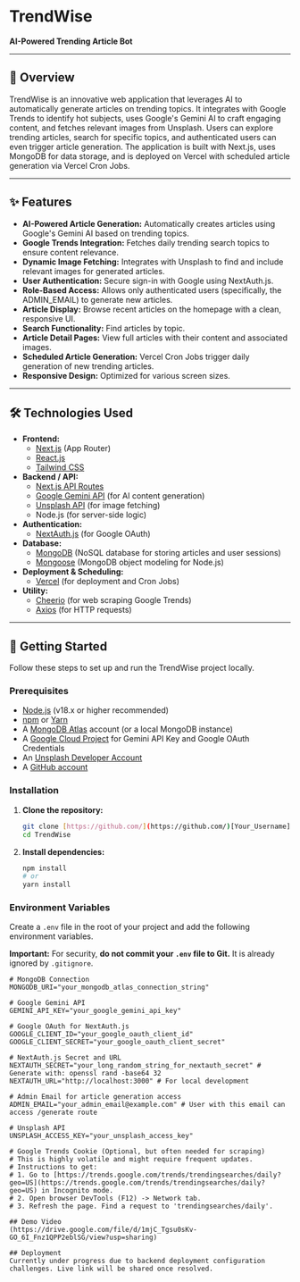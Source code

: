 # TrendWise

**AI-Powered Trending Article Bot**

---

## 🚀 Overview

TrendWise is an innovative web application that leverages AI to automatically generate articles on trending topics. It integrates with Google Trends to identify hot subjects, uses Google's Gemini AI to craft engaging content, and fetches relevant images from Unsplash. Users can explore trending articles, search for specific topics, and authenticated users can even trigger article generation. The application is built with Next.js, uses MongoDB for data storage, and is deployed on Vercel with scheduled article generation via Vercel Cron Jobs.

---

## ✨ Features

* **AI-Powered Article Generation:** Automatically creates articles using Google's Gemini AI based on trending topics.
* **Google Trends Integration:** Fetches daily trending search topics to ensure content relevance.
* **Dynamic Image Fetching:** Integrates with Unsplash to find and include relevant images for generated articles.
* **User Authentication:** Secure sign-in with Google using NextAuth.js.
* **Role-Based Access:** Allows only authenticated users (specifically, the ADMIN_EMAIL) to generate new articles.
* **Article Display:** Browse recent articles on the homepage with a clean, responsive UI.
* **Search Functionality:** Find articles by topic.
* **Article Detail Pages:** View full articles with their content and associated images.
* **Scheduled Article Generation:** Vercel Cron Jobs trigger daily generation of new trending articles.
* **Responsive Design:** Optimized for various screen sizes.

---

## 🛠️ Technologies Used

* **Frontend:**
    * [Next.js](https://nextjs.org/) (App Router)
    * [React.js](https://react.dev/)
    * [Tailwind CSS](https://tailwindcss.com/)
* **Backend / API:**
    * [Next.js API Routes](https://nextjs.org/docs/app/building-your-application/routing/route-handlers)
    * [Google Gemini API](https://ai.google.dev/gemini-api) (for AI content generation)
    * [Unsplash API](https://unsplash.com/developers) (for image fetching)
    * Node.js (for server-side logic)
* **Authentication:**
    * [NextAuth.js](https://next-auth.js.org/) (for Google OAuth)
* **Database:**
    * [MongoDB](https://www.mongodb.com/) (NoSQL database for storing articles and user sessions)
    * [Mongoose](https://mongoosejs.com/) (MongoDB object modeling for Node.js)
* **Deployment & Scheduling:**
    * [Vercel](https://vercel.com/) (for deployment and Cron Jobs)
* **Utility:**
    * [Cheerio](https://cheerio.js.org/) (for web scraping Google Trends)
    * [Axios](https://axios-http.com/) (for HTTP requests)

---

## 🚀 Getting Started

Follow these steps to set up and run the TrendWise project locally.

### Prerequisites

* [Node.js](https://nodejs.org/en/download/) (v18.x or higher recommended)
* [npm](https://www.npmjs.com/get-npm) or [Yarn](https://yarnpkg.com/en/docs/install)
* A [MongoDB Atlas](https://www.mongodb.com/cloud/atlas) account (or a local MongoDB instance)
* A [Google Cloud Project](https://console.cloud.google.com/) for Gemini API Key and Google OAuth Credentials
* An [Unsplash Developer Account](https://unsplash.com/developers)
* A [GitHub account](https://github.com/)

### Installation

1.  **Clone the repository:**

    ```bash
    git clone [https://github.com/](https://github.com/)[Your_Username]/TrendWise.git
    cd TrendWise
    ```

2.  **Install dependencies:**

    ```bash
    npm install
    # or
    yarn install
    ```

### Environment Variables

Create a `.env` file in the root of your project and add the following environment variables.

**Important:** For security, **do not commit your `.env` file to Git.** It is already ignored by `.gitignore`.

```env
# MongoDB Connection
MONGODB_URI="your_mongodb_atlas_connection_string"

# Google Gemini API
GEMINI_API_KEY="your_google_gemini_api_key"

# Google OAuth for NextAuth.js
GOOGLE_CLIENT_ID="your_google_oauth_client_id"
GOOGLE_CLIENT_SECRET="your_google_oauth_client_secret"

# NextAuth.js Secret and URL
NEXTAUTH_SECRET="your_long_random_string_for_nextauth_secret" # Generate with: openssl rand -base64 32
NEXTAUTH_URL="http://localhost:3000" # For local development

# Admin Email for article generation access
ADMIN_EMAIL="your_admin_email@example.com" # User with this email can access /generate route

# Unsplash API
UNSPLASH_ACCESS_KEY="your_unsplash_access_key"

# Google Trends Cookie (Optional, but often needed for scraping)
# This is highly volatile and might require frequent updates.
# Instructions to get:
# 1. Go to [https://trends.google.com/trends/trendingsearches/daily?geo=US](https://trends.google.com/trends/trendingsearches/daily?geo=US) in Incognito mode.
# 2. Open browser DevTools (F12) -> Network tab.
# 3. Refresh the page. Find a request to 'trendingsearches/daily'.

## Demo Video
(https://drive.google.com/file/d/1mjC_Tgsu0sKv-GO_6I_Fnz1QPP2eblSG/view?usp=sharing)

## Deployment
Currently under progress due to backend deployment configuration challenges. Live link will be shared once resolved.
